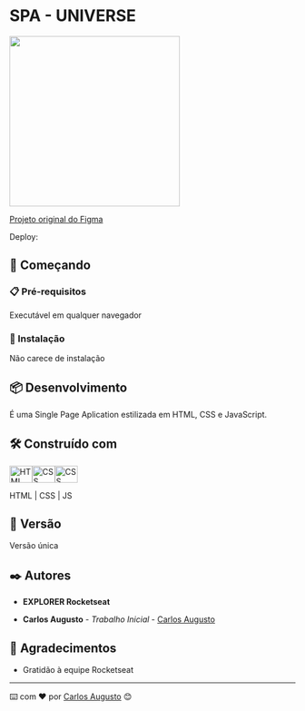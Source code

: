 # SPA - UNIVERSE

<img height="300px" src="https://i.imgur.com/ddeqyNj.gif">


[Projeto original do Figma](https://www.figma.com/file/0Rfxra0yofTpn2uly5lbHa/%5BDesafios-Explorer%5D-SPA-Universe-(Copy)?node-id=30%3A1155)

Deploy: 

## 🚀 Começando

### 📋 Pré-requisitos

Executável em qualquer navegador

### 🔧 Instalação

Não carece de instalação

## 📦 Desenvolvimento

É uma Single Page Aplication estilizada em HTML, CSS e JavaScript.

## 🛠️ Construído com

<img align="center" alt="HTML" height="30" width="40" src="https://cdn.worldvectorlogo.com/logos/html-1.svg"><img align="center" alt="CSS" height="30" width="40" src="https://cdn.worldvectorlogo.com/logos/css-3.svg"><img align="center" alt="CSS" height="30" width="40" src="https://cdn.worldvectorlogo.com/logos/javascript-1.svg">

HTML | CSS | JS

## 📌 Versão

Versão única

## ✒️ Autores

- **EXPLORER Rocketseat**

- **Carlos Augusto** - _Trabalho Inicial_ - [Carlos Augusto](https://www.linkedin.com/in/carlos-augusto-dantas-frei-51502ba9/)

## 🎁 Agradecimentos

- Gratidão à equipe Rocketseat

---

⌨️ com ❤️ por [Carlos Augusto](https://gist.github.com/Caarlos7x) 😊
